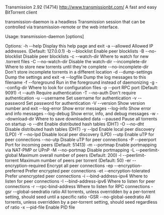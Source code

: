 Transmission 2.92 (14714)  http://www.transmissionbt.com/
A fast and easy BitTorrent client

transmission-daemon is a headless Transmission session
that can be controlled via transmission-remote
or the web interface.

Usage: transmission-daemon [options]

Options:
 -h   --help                             Display this help page and exit
 -a   --allowed              <list>      Allowed IP addresses. (Default:
                                         127.0.0.1)
 -b   --blocklist                        Enable peer blocklists
 -B   --no-blocklist                     Disable peer blocklists
 -c   --watch-dir            <directory> Where to watch for new .torrent files
 -C   --no-watch-dir                     Disable the watch-dir
      --incomplete-dir       <directory> Where to store new torrents until
                                         they're complete
      --no-incomplete-dir                Don't store incomplete torrents in a
                                         different location
 -d   --dump-settings                    Dump the settings and exit
 -e   --logfile              <filename>  Dump the log messages to this filename
 -f   --foreground                       Run in the foreground instead of
                                         daemonizing
 -g   --config-dir           <path>      Where to look for configuration files
 -p   --port                 <port>      RPC port (Default: 9091)
 -t   --auth                             Require authentication
 -T   --no-auth                          Don't require authentication
 -u   --username             <username>  Set username for authentication
 -v   --password             <password>  Set password for authentication
 -V   --version                          Show version number and exit
      --log-error                        Show error messages
      --log-info                         Show error and info messages
      --log-debug                        Show error, info, and debug messages
 -w   --download-dir         <path>      Where to save downloaded data
      --paused                           Pause all torrents on startup
 -o   --dht                              Enable distributed hash tables (DHT)
 -O   --no-dht                           Disable distributed hash tables (DHT)
 -y   --lpd                              Enable local peer discovery (LPD)
 -Y   --no-lpd                           Disable local peer discovery (LPD)
      --utp                              Enable uTP for peer connections
      --no-utp                           Disable uTP for peer connections
 -P   --peerport             <port>      Port for incoming peers (Default:
                                         51413)
 -m   --portmap                          Enable portmapping via NAT-PMP or UPnP
 -M   --no-portmap                       Disable portmapping
 -L   --peerlimit-global     <limit>     Maximum overall number of peers
                                         (Default: 200)
 -l   --peerlimit-torrent    <limit>     Maximum number of peers per torrent
                                         (Default: 50)
 -er  --encryption-required              Encrypt all peer connections
 -ep  --encryption-preferred             Prefer encrypted peer connections
 -et  --encryption-tolerated             Prefer unencrypted peer connections
 -i   --bind-address-ipv4    <ipv4 addr> Where to listen for peer connections
 -I   --bind-address-ipv6    <ipv6 addr> Where to listen for peer connections
 -r   --rpc-bind-address     <ipv4 addr> Where to listen for RPC connections
 -gsr --global-seedratio     ratio       All torrents, unless overridden by a
                                         per-torrent setting, should seed until
                                         a specific ratio
 -GSR --no-global-seedratio              All torrents, unless overridden by a
                                         per-torrent setting, should seed
                                         regardless of ratio
 -x   --pid-file             <pid-file>  Enable PID file